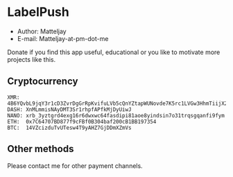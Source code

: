 # LabelPush

- Author: Matteljay
- E-mail: Matteljay-at-pm-dot-me

Donate if you find this app useful, educational or you like to motivate more projects like this.

## Cryptocurrency

    XMR:  4B6YQvbL9jqY3r1cD3ZvrDgGrRpKvifuLVb5cQnYZtapWUNovde7K5rc1LVGw3HhmTiijX21zHKSqjQtwxesBEe6FhufRGS
    DASH: XnMLmmisNAyDMT3Sr1rhpfAPfkMjDyUiwJ
    NANO: xrb_3yztgrd4exg16r6dwxwc64fasdipi81aoe8yindsin7o31trqsgqanfi9fym
    ETH:  0x7C64707BD877f9cFBf0B304baf200cB1BB197354
    BTC:  14VZcizduTvUTesw4T9yAHZ7GjDDmXZmVs

## Other methods

Please contact me for other payment channels.


